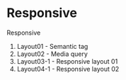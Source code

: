# Responsive
Responsive

1. Layout01 - Semantic tag
2. Layout02 - Media query
3. Layout03-1 - Responsive layout 01
4. Layout04-1 - Responsive layout 02